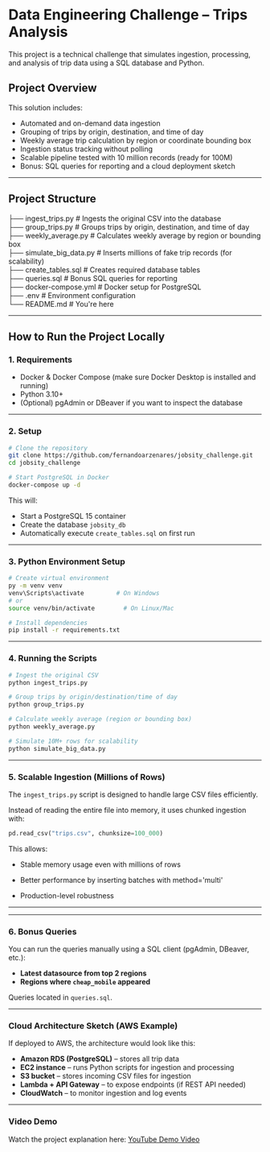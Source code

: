 # Data Engineering Challenge – Trips Analysis

This project is a technical challenge that simulates ingestion, processing, and analysis of trip data using a SQL database and Python.

## Project Overview

This solution includes:

- Automated and on-demand data ingestion
- Grouping of trips by origin, destination, and time of day
- Weekly average trip calculation by region or coordinate bounding box
- Ingestion status tracking without polling
- Scalable pipeline tested with 10 million records (ready for 100M)
- Bonus: SQL queries for reporting and a cloud deployment sketch

---

## Project Structure

├── ingest_trips.py            # Ingests the original CSV into the database  
├── group_trips.py             # Groups trips by origin, destination, and time of day  
├── weekly_average.py          # Calculates weekly average by region or bounding box  
├── simulate_big_data.py       # Inserts millions of fake trip records (for scalability)  
├── create_tables.sql          # Creates required database tables  
├── queries.sql                # Bonus SQL queries for reporting  
├── docker-compose.yml         # Docker setup for PostgreSQL  
├── .env                       # Environment configuration  
└── README.md                  # You're here

---

## How to Run the Project Locally

### 1. Requirements

- Docker & Docker Compose (make sure Docker Desktop is installed and running)
- Python 3.10+
- (Optional) pgAdmin or DBeaver if you want to inspect the database

---

### 2. Setup

```bash
# Clone the repository
git clone https://github.com/fernandoarzenares/jobsity_challenge.git
cd jobsity_challenge

# Start PostgreSQL in Docker
docker-compose up -d
```

This will:
- Start a PostgreSQL 15 container
- Create the database `jobsity_db`
- Automatically execute `create_tables.sql` on first run

---

### 3. Python Environment Setup

```bash
# Create virtual environment
py -m venv venv
venv\Scripts\activate         # On Windows
# or
source venv/bin/activate        # On Linux/Mac

# Install dependencies
pip install -r requirements.txt
```

---

### 4. Running the Scripts

```bash
# Ingest the original CSV
python ingest_trips.py

# Group trips by origin/destination/time of day
python group_trips.py

# Calculate weekly average (region or bounding box)
python weekly_average.py

# Simulate 10M+ rows for scalability
python simulate_big_data.py
```

---

### 5. Scalable Ingestion (Millions of Rows)

The `ingest_trips.py` script is designed to handle large CSV files efficiently.

Instead of reading the entire file into memory, it uses chunked ingestion with:

```python
pd.read_csv("trips.csv", chunksize=100_000)
```

This allows:

- Stable memory usage even with millions of rows

- Better performance by inserting batches with method='multi'

- Production-level robustness

---


---

### 6. Bonus Queries

You can run the queries manually using a SQL client (pgAdmin, DBeaver, etc.):

- **Latest datasource from top 2 regions**
- **Regions where `cheap_mobile` appeared**

Queries located in `queries.sql`.

---

### Cloud Architecture Sketch (AWS Example)

If deployed to AWS, the architecture would look like this:

- **Amazon RDS (PostgreSQL)** – stores all trip data  
- **EC2 instance** – runs Python scripts for ingestion and processing  
- **S3 bucket** – stores incoming CSV files for ingestion  
- **Lambda + API Gateway** – to expose endpoints (if REST API needed)  
- **CloudWatch** – to monitor ingestion and log events

---

### Video Demo

Watch the project explanation here:
[YouTube Demo Video](https://www.youtube.com/watch?v=f1jjmH7bfB4)
